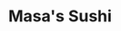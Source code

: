---
layout: place
title: Masa's Sushi
permalink: /illinois/buffalo-grove/masa-s-sushi.html
stateAbbr: IL
stateName: Illinois
cityName: Buffalo Grove
seo:
  type: restaurant
  links: https://facebook.com/Masas-Sushi-111672018872035/
place_id: ChIJ7YRdgEK8D4gRawyScMOLtdk
photos:
  - name: >-
      places/ChIJ7YRdgEK8D4gRawyScMOLtdk/photos/AeeoHcJLREgO5J8CrMRa6dcDQf27J8D9v-083wRgRu_LChKlVMcOM9ExDyVFuqjEa1NCCgviWnT9rpH7deFEbJaRW4BBJt2rweBoptY1fCvzP5XdGx19nj8VIisAJ6HR0CQbUGt7Z-H3GrdIUdXd3Y7R1hXZb6msLwDHkEMuoJtqYVS2bepCMGexwMBDTHdD_JC-MHYC20-6uOqnPHwM4_ipDJKynaPh4PBbQ3pt6WPx4QyhFpUUZUbOM6yxcVv_IkIdALewTKuINPVu2PBR5zi-gwlVVjRi_wUz0_y_394jND1CQAkc2mM6Olzup4RHGyKqnNjYsagSRrdRjCPIjYGi-y1vZCf2fFv7arb_ZJAD6aBMwo9ErrXoRk8MHOD4wJJiq2A-Xjm357p_7KD3AyFTjM6cSlY-FFKZzzQdgG9Mq2t8Idw
    widthPx: 2882
    heightPx: 2706
    authorAttributions:
      - displayName: Ira Gon
        uri: https://maps.google.com/maps/contrib/101046882135806425785
        photoUri: >-
          https://lh3.googleusercontent.com/a-/ALV-UjV15hNhGiI1sD4NhUp6w618aX5paBTijZadMMCsZCJ7oL65FBvaAw=s100-p-k-no-mo
    flagContentUri: >-
      https://www.google.com/local/imagery/report/?cb_client=maps_api_places.places_api&image_key=!1e10!2sCIHM0ogKEICAgICKjejpoQE&hl=en-US
    googleMapsUri: >-
      https://www.google.com/maps/place//data=!3m4!1e2!3m2!1sCIHM0ogKEICAgICKjejpoQE!2e10!4m2!3m1!1s0x880fbc42805d84ed:0xd9b58bc370920c6b
  - name: >-
      places/ChIJ7YRdgEK8D4gRawyScMOLtdk/photos/AeeoHcJH1Bzbqz-OQ4IAyhitJDFcWe0LllBX8Hp5g0tVTrx0mQYCpM7Zyjq11mzQWfggPGFVRb82FBiOKT4MZP5WzLvUJRLV1SgvRWvAqE3MQGGZlFQgfQPuZeFDGq-vFcvLCT9pZ3jaS8y3QlvNiHX0K0MMD9HOhjcJik6YYVfZrjGL_zwt-Mko_kmBF_i7vgYjwrZ9u8cAD4UuUgDqvHSsT-j6w1eSE-tQFtJcT0WUNRzCYH8LaKQibmz8nOQQsoa9lM9lXk5uxOA4LLYBhIYVmcTN5sHHj6Tg2SfRrENuOxmNCAHbz-JX_nZhJrPo4PSN35lXPCRiWh_2DlcKrJlAsHUSStqDd_LaZzLda5pKGFwpEUjqINTvxHhJEuPsaH9oYRIrmrLrgRRMbN5VB0BWLy8AYw7tG7fBK3Y4hLpK0nYZzvWh
    widthPx: 1959
    heightPx: 2301
    authorAttributions:
      - displayName: Ольга Козырская
        uri: https://maps.google.com/maps/contrib/117700761206390630634
        photoUri: >-
          https://lh3.googleusercontent.com/a-/ALV-UjWYP_NJMUkoV9v0sM56n-IjgYRLhoCLozWG2ift2vCq7Fl5JBlN=s100-p-k-no-mo
    flagContentUri: >-
      https://www.google.com/local/imagery/report/?cb_client=maps_api_places.places_api&image_key=!1e10!2sCIHM0ogKEICAgMCwx8HF5wE&hl=en-US
    googleMapsUri: >-
      https://www.google.com/maps/place//data=!3m4!1e2!3m2!1sCIHM0ogKEICAgMCwx8HF5wE!2e10!4m2!3m1!1s0x880fbc42805d84ed:0xd9b58bc370920c6b
  - name: >-
      places/ChIJ7YRdgEK8D4gRawyScMOLtdk/photos/AeeoHcIh97RtPl7Govg460SAoYnh7xj_fqE6xMcsIAxUXVQSVXLk4YYu0JdSp9RG43vmYfG3auOAhKi94grOoc6Mm7lzS1_aZaG7KvMju2TlvemVoiGxlsOF_HsztkkCa7aJL_JFUVLQH7kSgq_6J7ZoTV0V45FkH_95DYx6e9P1XR-auliY0yVwbjyEiMS8FpErazv5mDJVTMP3rUG_Gj86a2J93WyYsI0dkTJZvjFyivTBqTL-e-moU_2HATnDNgu3QwWv0Qv4GSXAtXOTxeG--DPRoFb5B62u8RJFiMXIjNFVUUtL2Iir31HdxdmeyW-2oitg5HMSAPkvc0q526PzJOmnrfmVSyUMSsyTTW1BzDO_nlb_CwgqEUuoh1t_zS0qdEXs6PsgSF8c9PQTJynm_C5ee0Myczejm5qFaRcyq11ybA
    widthPx: 3000
    heightPx: 4000
    authorAttributions:
      - displayName: Jillybilly
        uri: https://maps.google.com/maps/contrib/106462928927888709125
        photoUri: >-
          https://lh3.googleusercontent.com/a-/ALV-UjUQCjlrAJsADD9FE6Q48RtVLCaAYisI5iUPcqKVAaiPtWsUqBiuWQ=s100-p-k-no-mo
    flagContentUri: >-
      https://www.google.com/local/imagery/report/?cb_client=maps_api_places.places_api&image_key=!1e10!2sCIHM0ogKEICAgICLjsrXBw&hl=en-US
    googleMapsUri: >-
      https://www.google.com/maps/place//data=!3m4!1e2!3m2!1sCIHM0ogKEICAgICLjsrXBw!2e10!4m2!3m1!1s0x880fbc42805d84ed:0xd9b58bc370920c6b
  - name: >-
      places/ChIJ7YRdgEK8D4gRawyScMOLtdk/photos/AeeoHcLSA6TrBs01V35lvpmyEGVs_VATGwlDBIATENZXvk-b_qWbj2COJdIVLi30g8xAbB3fNLM7pYo5kduKSp7rb8SzaEuVCJwztGkDbXL2VQ0uTwWtGR0njPyjFwx1h6J4tG-GI6lOIh-W1iw2fR0hnZPbYRFukueFDPYABFb75OCED0zmj0pBCU1QHcsGyAzvE3nzFMiDuUtgfkrXfXdhAswihidS_NWefKU2a56UscGJkngmfvs3YM4sgG7qMAAaShPp-4KqZbNOKXZg4Ob-9foZu2GMRWXxz_SvYaoiEBs9LclIALVYJmq2tT8Nkf3EDCe3qV1vLNHgOxYjQhPJj_8qNdCI0l3G1C2-kbvLK56ghJ-QCXA6qU3pGcJZdV3IYWUJ5hJnYYfBqSipqJZse7SueMvxw8z-OwhBcR6HPwn-aZNY
    widthPx: 4032
    heightPx: 3024
    authorAttributions:
      - displayName: JS Shack
        uri: https://maps.google.com/maps/contrib/106909056914223697772
        photoUri: >-
          https://lh3.googleusercontent.com/a-/ALV-UjU3NPQipQg2OgaIejxy1gzxgp2JG_HZ-BuK4uBVX2FTQUQTIp3-=s100-p-k-no-mo
    flagContentUri: >-
      https://www.google.com/local/imagery/report/?cb_client=maps_api_places.places_api&image_key=!1e10!2sCIHM0ogKEICAgICFs7SE6QE&hl=en-US
    googleMapsUri: >-
      https://www.google.com/maps/place//data=!3m4!1e2!3m2!1sCIHM0ogKEICAgICFs7SE6QE!2e10!4m2!3m1!1s0x880fbc42805d84ed:0xd9b58bc370920c6b
  - name: >-
      places/ChIJ7YRdgEK8D4gRawyScMOLtdk/photos/AeeoHcI-4RCJC6SZ3a_jPIFDkh-gqB9V1tfcTp1YEeSVFcoaMh5yRIKq4lK_Ks5cpFxtR-FIurC6D3dadL3P_PjUAawxIotB1zkbh75Ah7qryFwVnbMReFsws8gPNY6gNMt50jrO1ArrGb4g-FI5ueMtHm_-H84wou5RJlnfJMxrCVFzqG-ldCA5TIg457qO3xeYDkj8oIVeexd1nc8wznUWOQWMTWupKYymw1uYd2xqTALuLhu5H3rtDeA87qDxcwnRQIp6DiKbezfjrZcprEMvD1T1KsHNdCQwG71RW6aF7wFc8oX7u-uapVEXpyXLnj-txNT4OWN1AekN076apz1Dr4DQYOToL_MuWRDXjsvF0h1O7bc0Woo_TDULGpxiRzgF20dltjWurBmRJf2AblWjKoLa1_wLsNdvvPRmeaV6g29Bu2Mf
    widthPx: 3024
    heightPx: 4032
    authorAttributions:
      - displayName: Anna Boikova
        uri: https://maps.google.com/maps/contrib/111803048811042082006
        photoUri: >-
          https://lh3.googleusercontent.com/a-/ALV-UjVZwKEiFQ3EW3FT0Sx64EbjbJ3Ij3UqffUZTByyXJV7j8qKxe5YaQ=s100-p-k-no-mo
    flagContentUri: >-
      https://www.google.com/local/imagery/report/?cb_client=maps_api_places.places_api&image_key=!1e10!2sCIHM0ogKEICAgICGgqXu1AE&hl=en-US
    googleMapsUri: >-
      https://www.google.com/maps/place//data=!3m4!1e2!3m2!1sCIHM0ogKEICAgICGgqXu1AE!2e10!4m2!3m1!1s0x880fbc42805d84ed:0xd9b58bc370920c6b
  - name: >-
      places/ChIJ7YRdgEK8D4gRawyScMOLtdk/photos/AeeoHcKDhR8hSHypmrwbt5ebwz0lFnCboMhdJSHOD23NwFzhdoVV7dqoCQXQy4qDe-WTSiS2ncASEwm_B4ToIzrH2O0tJpFS_WPrDiRAf2Tzmys5EHDA_PLCnbICpK5vntS1GgNhOhwg8WBQ2kqF9dqt1lT8YAmu7RZELJDc76tHCVIrp3ytMqltEtkegUxN7h6s7BlyegnAO5uYCW7qORagK5ah3q5Lo3EzimYYT36sjtAAjL9ADYw7avx6BZLSb9fIPJ7y7yIwxKyu6wSeII2Dd7qQfeK00lEDKUMTn4a0FQERFS0UnG2wGzWuufam3gbVdTtjrzvk4YuM29im55ZwAUI3eAkE7vWezVhTHT-JpCHWR8_1jQo4TgviJHKSSqrxDND4d4wQCfPHg4yREJWeW8QgexIAu2iC7EsuDjcs2Td-pw
    widthPx: 4032
    heightPx: 3024
    authorAttributions:
      - displayName: Sungtai Kim
        uri: https://maps.google.com/maps/contrib/117492858149305123411
        photoUri: >-
          https://lh3.googleusercontent.com/a/ACg8ocJmIodyDBfBUSu0ui0UBbrj6hnJNi_hJP0UBSJkGiLQGSq06Q=s100-p-k-no-mo
    flagContentUri: >-
      https://www.google.com/local/imagery/report/?cb_client=maps_api_places.places_api&image_key=!1e10!2sCIHM0ogKEICAgICm94Glcg&hl=en-US
    googleMapsUri: >-
      https://www.google.com/maps/place//data=!3m4!1e2!3m2!1sCIHM0ogKEICAgICm94Glcg!2e10!4m2!3m1!1s0x880fbc42805d84ed:0xd9b58bc370920c6b
  - name: >-
      places/ChIJ7YRdgEK8D4gRawyScMOLtdk/photos/AeeoHcIKQ7i1hdxJNTMHNs1yzuTLlHAfWc__hjbBFPqvomaur8RxIJfGQhtqAf7L3X2RvL-NN4Xv5SJZ015GvhWN46vNQC9yq1f_yb1UwPmTkyoYyaief2EBbxchnFe6gi54eFpo6cne9ldLciaVe4pkB19QlPTva8tdA379GyQrCfb4Vle7AmztSPZp4ShdJu5oweW_-rA4RGDqdgnU74Eyk1soyYuldp05pE7scep5L7Gl0J9c_-0fgd8UNlon2bWOevEJs5t9cOXcJwpeCIjczcoKlWnl1yqR3RbQgmok9i-wv-GkshoEaF3MwGCuHMVJZW_hkJMMh-3Hsclr39_dEvJa-nFTjNJl3JlnXV3yUBIIBxoZmdRhqHVLoZGZuJs3MPrJt7-KL1NKy5yTs1pvvzTSHjUM4H1AMnrWp5Y07Yk
    widthPx: 4000
    heightPx: 3000
    authorAttributions:
      - displayName: Ellie Kang
        uri: https://maps.google.com/maps/contrib/116844202728734595577
        photoUri: >-
          https://lh3.googleusercontent.com/a-/ALV-UjX7Bc6Sao7y45J74MIKvA7CGGkYkgIFZe0B0qIkRhH0NulzixE3=s100-p-k-no-mo
    flagContentUri: >-
      https://www.google.com/local/imagery/report/?cb_client=maps_api_places.places_api&image_key=!1e10!2sCIHM0ogKEICAgID3yvnqJQ&hl=en-US
    googleMapsUri: >-
      https://www.google.com/maps/place//data=!3m4!1e2!3m2!1sCIHM0ogKEICAgID3yvnqJQ!2e10!4m2!3m1!1s0x880fbc42805d84ed:0xd9b58bc370920c6b
  - name: >-
      places/ChIJ7YRdgEK8D4gRawyScMOLtdk/photos/AeeoHcL8_aLpIr6YaSc6qGbhb_xBzYyR1ugsTrNSpxsXYKk3LuDmuYrcu6bDfInkb7rel1095dL3CKtry_yYXxTd4Z713JpZQvoy9YK_iAQuyR58c6NO4hOU6X2Fzgr9kWLKp8uCAXzKJ8vIiUs0wtbv_pk6xLCzM5wzxojEl8bLxTwFUyw7iN97EuinnIT2yGVh8yZpRDLB_N9s1XW7lVNvtIlfDs_eHU0z3tiEgk4oYiZfNKxCPDrHQX46EOTRrkj2U0r1HO2QRzPHrcPTxF-qNJxd5-1oecca-2e2IAiBkpuDNALy3iftaSgqT43nAZr7rqMsHvDkDJr9JRCp2-LvcVGoU5XUayNnchYaxbWmiJIgYAVN6dB2hBQeWMi_dDcs5AdC9xrckwMDlo5ojd_X0mZVi_nFwxfFd-aXsZJBuRe6Ig
    widthPx: 3024
    heightPx: 4032
    authorAttributions:
      - displayName: Mila Rum
        uri: https://maps.google.com/maps/contrib/112083071551733437729
        photoUri: >-
          https://lh3.googleusercontent.com/a-/ALV-UjXiI7IiT3UCW7v1-xbsUYGpFZsGs2PpiVu1HWDhba4yOROcB37F=s100-p-k-no-mo
    flagContentUri: >-
      https://www.google.com/local/imagery/report/?cb_client=maps_api_places.places_api&image_key=!1e10!2sCIHM0ogKEICAgMDI9YKjMA&hl=en-US
    googleMapsUri: >-
      https://www.google.com/maps/place//data=!3m4!1e2!3m2!1sCIHM0ogKEICAgMDI9YKjMA!2e10!4m2!3m1!1s0x880fbc42805d84ed:0xd9b58bc370920c6b
  - name: >-
      places/ChIJ7YRdgEK8D4gRawyScMOLtdk/photos/AeeoHcJi5Ac1k7c7bf8FFimwAv4Rkt1F7JDlKmup9R9J9hqxubEqzthE7rdk7bkwNuc4BF-YXwxzgBRceb8cfHwAa9bwIT8ZnK0TDiuvtCSBjH_PGHNPLbCkLJd2JcvYYKwED334GvgDLxZZwEKMMYlfdmsRUIN6zEQ8OpvNCw9_GkaCP3y6bSgVtgVf6q8gkaDHwJNVyBAVgJwPs1kLb35ryzVO238y-jFmpUKADDXfaB1HMpqYNlrXPV2eRCSo-NERKHQtX44Ug4IRgh2qJc7KuulTqe994kccZo2RduRhWeMVWe6Wn0JvG0h4U4QqyQr4lJ8BOhqtBRq6E2gRRm7nuwhDgpu0S1Kzs4jJWsthBFvLlj3lsUTDXhoSU8ZknIkFVcfmhdpynIZig-qrBrCAgI9lGPmAXwidqFZmIZi-KpdV2A
    widthPx: 3600
    heightPx: 4800
    authorAttributions:
      - displayName: Mila Rum
        uri: https://maps.google.com/maps/contrib/112083071551733437729
        photoUri: >-
          https://lh3.googleusercontent.com/a-/ALV-UjXiI7IiT3UCW7v1-xbsUYGpFZsGs2PpiVu1HWDhba4yOROcB37F=s100-p-k-no-mo
    flagContentUri: >-
      https://www.google.com/local/imagery/report/?cb_client=maps_api_places.places_api&image_key=!1e10!2sCIHM0ogKEICAgMDI9YKjcA&hl=en-US
    googleMapsUri: >-
      https://www.google.com/maps/place//data=!3m4!1e2!3m2!1sCIHM0ogKEICAgMDI9YKjcA!2e10!4m2!3m1!1s0x880fbc42805d84ed:0xd9b58bc370920c6b
  - name: >-
      places/ChIJ7YRdgEK8D4gRawyScMOLtdk/photos/AeeoHcLtTehXHRa16nprPE2-DNdoi_8YE49KKN1tD_9d9QVGzEArf1WF4yR7o5nmEDTH2hLT7bQ_Vg5q0vlq9dMaRGrRvQvWnfSxGSZ9GMaMzMrHgUhp20qW25U8YdsaM6K-zOvY7X2NsuYacD_ATHp_EH4cziiU5zYPQNhaXen8bp-I9KReYn_oRS41slfTuYILsl0npmoxe1XtDTnsFqGppmGVKlA0GpJI-mnfrtnx4b6KzQZnBBgrbQRTHi-BsNGFlUVCi0xAtEf0rUvQD-_ObAS38Hm9Wwkhj4W0USMkepw1P6-X702UXUip1JCwSmbnUYQb9OVW6W6vL7UmxEjJcuARFH8jnSoisckshgO04tPEv3Eb9Wl82e4XiL5wbiSFW9FQ3l6QWOwHOzhEXLCpCVbub5j-pexUuCECYWWRcWY
    widthPx: 3024
    heightPx: 4032
    authorAttributions:
      - displayName: Alicia Bach
        uri: https://maps.google.com/maps/contrib/113188569523476855719
        photoUri: >-
          https://lh3.googleusercontent.com/a/ACg8ocIZ3SzJWct9vbxgGNJhnrErcaPZIflIyyBnF4BQI3ny03eJpA=s100-p-k-no-mo
    flagContentUri: >-
      https://www.google.com/local/imagery/report/?cb_client=maps_api_places.places_api&image_key=!1e10!2sCIHM0ogKEICAgICh96npXQ&hl=en-US
    googleMapsUri: >-
      https://www.google.com/maps/place//data=!3m4!1e2!3m2!1sCIHM0ogKEICAgICh96npXQ!2e10!4m2!3m1!1s0x880fbc42805d84ed:0xd9b58bc370920c6b
address: 286 McHenry Rd, Buffalo Grove, IL 60089, USA
street: 286 McHenry Rd
city: Buffalo Grove
state: IL
zip: '60089'
country: USA
neighborhood: null
latitude: '42.158194'
longitude: '-87.961906'
accessibility_options:
  wheelchairAccessibleParking: true
  wheelchairAccessibleEntrance: true
  wheelchairAccessibleRestroom: true
  wheelchairAccessibleSeating: true
business_status: OPERATIONAL
name: Masa's Sushi
google_maps_links:
  directionsUri: >-
    https://www.google.com/maps/dir//''/data=!4m7!4m6!1m1!4e2!1m2!1m1!1s0x880fbc42805d84ed:0xd9b58bc370920c6b!3e0
  placeUri: https://maps.google.com/?cid=15687598548538494059
  writeAReviewUri: >-
    https://www.google.com/maps/place//data=!4m3!3m2!1s0x880fbc42805d84ed:0xd9b58bc370920c6b!12e1
  reviewsUri: >-
    https://www.google.com/maps/place//data=!4m4!3m3!1s0x880fbc42805d84ed:0xd9b58bc370920c6b!9m1!1b1
  photosUri: >-
    https://www.google.com/maps/place//data=!4m3!3m2!1s0x880fbc42805d84ed:0xd9b58bc370920c6b!10e5
primary_type: Sushi Restaurant
opening_hours:
  regular: null
  current: null
secondary_opening_hours:
  regular:
    weekdayDescriptions: null
    type: null
  current:
    weekdayDescriptions: null
    type: null
phone: (847) 541-1777
price_level: PRICE_LEVEL_INEXPENSIVE
price_range: $10 &ndash; $20
rating: '4.8'
rating_count: 0
website: https://facebook.com/Masas-Sushi-111672018872035/
description: >-
  About Masa's Sushi in Buffalo Grove, IL$$$Masa's Sushi in Buffalo Grove, IL,
  stands out as a relaxed sushi spot perfect for those seeking fresh Japanese
  cuisine in a convenient location. This unpretentious restaurant offers a
  variety of familiar maki, nigiri, and sashimi options, making it a go-to
  choice for casual lunches or dinners in the local town center. With its
  compact and welcoming setup, it emphasizes accessibility features like
  wheelchair-friendly entrances and parking, ensuring everyone can enjoy a
  seamless visit. The focus on takeout-friendly meals adds to its appeal for
  busy diners looking for quality sushi experiences nearby. Whether you're
  exploring top-rated sushi options or simply craving something light and
  flavorful, this spot delivers a straightforward yet satisfying vibe.
generative_summary: >-
  About Masa's Sushi in Buffalo Grove, IL$$$Masa's Sushi in Buffalo Grove, IL,
  stands out as a relaxed sushi spot perfect for those seeking fresh Japanese
  cuisine in a convenient location. This unpretentious restaurant offers a
  variety of familiar maki, nigiri, and sashimi options, making it a go-to
  choice for casual lunches or dinners in the local town center. With its
  compact and welcoming setup, it emphasizes accessibility features like
  wheelchair-friendly entrances and parking, ensuring everyone can enjoy a
  seamless visit. The focus on takeout-friendly meals adds to its appeal for
  busy diners looking for quality sushi experiences nearby. Whether you're
  exploring top-rated sushi options or simply craving something light and
  flavorful, this spot delivers a straightforward yet satisfying vibe.
generative_disclosure: Summarized by AI using the Grok-3-Mini model.
reviews:
  - name: >-
      places/ChIJ7YRdgEK8D4gRawyScMOLtdk/reviews/ChZDSUhNMG9nS0VJQ0FnTUNJaTRlWGRREAE
    relativePublishTimeDescription: a week ago
    rating: 1
    text:
      text: >-
        We are renowned sushi / sashimi lovers. We had high hopes to try Masa's
        sushi as we've heard so much about it. So we ordered a la carte platter
        and boy were we disappointed by the substandard sushi / sashimi ever.


        The white tuna sashimi had rubbery texture. We've had the one that melts
        in your mouth at other sushi restaurants.


        The spider roll, spicy tuna crunch roll, salmon crunch roll was even
        less than mediocre. Our taste buds have been mourning since yesterday.


        Never going back there or recommending this place to anyone.
      languageCode: en
    originalText:
      text: >-
        We are renowned sushi / sashimi lovers. We had high hopes to try Masa's
        sushi as we've heard so much about it. So we ordered a la carte platter
        and boy were we disappointed by the substandard sushi / sashimi ever.


        The white tuna sashimi had rubbery texture. We've had the one that melts
        in your mouth at other sushi restaurants.


        The spider roll, spicy tuna crunch roll, salmon crunch roll was even
        less than mediocre. Our taste buds have been mourning since yesterday.


        Never going back there or recommending this place to anyone.
      languageCode: en
    authorAttribution:
      displayName: Irfan Sadiq
      uri: https://www.google.com/maps/contrib/107292864509588732219/reviews
      photoUri: >-
        https://lh3.googleusercontent.com/a-/ALV-UjUWB4_uXviyfgO2q7FxbzN1UrFTNZ28b1xDkfLobi2FVMFFN9mc=s128-c0x00000000-cc-rp-mo-ba4
    publishTime: '2025-04-04T17:34:07.534480Z'
    flagContentUri: >-
      https://www.google.com/local/review/rap/report?postId=ChZDSUhNMG9nS0VJQ0FnTUNJaTRlWGRREAE&d=17924085&t=1
    googleMapsUri: >-
      https://www.google.com/maps/reviews/data=!4m6!14m5!1m4!2m3!1sChZDSUhNMG9nS0VJQ0FnTUNJaTRlWGRREAE!2m1!1s0x880fbc42805d84ed:0xd9b58bc370920c6b
  - name: >-
      places/ChIJ7YRdgEK8D4gRawyScMOLtdk/reviews/ChdDSUhNMG9nS0VJQ0FnSUQzeXZucTJRRRAB
    relativePublishTimeDescription: 5 months ago
    rating: 5
    text:
      text: >-
        Their Masa's special #2 was the perfect size for takeout. Liked how they
        had various sizes available. Looked great and tasted fresh!
      languageCode: en
    originalText:
      text: >-
        Their Masa's special #2 was the perfect size for takeout. Liked how they
        had various sizes available. Looked great and tasted fresh!
      languageCode: en
    authorAttribution:
      displayName: Ellie Kang
      uri: https://www.google.com/maps/contrib/116844202728734595577/reviews
      photoUri: >-
        https://lh3.googleusercontent.com/a-/ALV-UjX7Bc6Sao7y45J74MIKvA7CGGkYkgIFZe0B0qIkRhH0NulzixE3=s128-c0x00000000-cc-rp-mo-ba7
    publishTime: '2024-11-14T02:52:22.613520Z'
    flagContentUri: >-
      https://www.google.com/local/review/rap/report?postId=ChdDSUhNMG9nS0VJQ0FnSUQzeXZucTJRRRAB&d=17924085&t=1
    googleMapsUri: >-
      https://www.google.com/maps/reviews/data=!4m6!14m5!1m4!2m3!1sChdDSUhNMG9nS0VJQ0FnSUQzeXZucTJRRRAB!2m1!1s0x880fbc42805d84ed:0xd9b58bc370920c6b
  - name: >-
      places/ChIJ7YRdgEK8D4gRawyScMOLtdk/reviews/ChZDSUhNMG9nS0VJQ0FnSUNManNxQmR3EAE
    relativePublishTimeDescription: 9 months ago
    rating: 5
    text:
      text: >-
        Fresh homemade sushi, that's delicious with amazing customer service and
        prices! Quality handmade sushi with prices that won't break the bank.
        The godzilla roll was the best roll out of the four we tried. We enjoyed
        their lunch specials, and we will be back to try more menu items. 😋
      languageCode: en
    originalText:
      text: >-
        Fresh homemade sushi, that's delicious with amazing customer service and
        prices! Quality handmade sushi with prices that won't break the bank.
        The godzilla roll was the best roll out of the four we tried. We enjoyed
        their lunch specials, and we will be back to try more menu items. 😋
      languageCode: en
    authorAttribution:
      displayName: Jillybilly
      uri: https://www.google.com/maps/contrib/106462928927888709125/reviews
      photoUri: >-
        https://lh3.googleusercontent.com/a-/ALV-UjUQCjlrAJsADD9FE6Q48RtVLCaAYisI5iUPcqKVAaiPtWsUqBiuWQ=s128-c0x00000000-cc-rp-mo-ba5
    publishTime: '2024-06-20T12:48:56.734786Z'
    flagContentUri: >-
      https://www.google.com/local/review/rap/report?postId=ChZDSUhNMG9nS0VJQ0FnSUNManNxQmR3EAE&d=17924085&t=1
    googleMapsUri: >-
      https://www.google.com/maps/reviews/data=!4m6!14m5!1m4!2m3!1sChZDSUhNMG9nS0VJQ0FnSUNManNxQmR3EAE!2m1!1s0x880fbc42805d84ed:0xd9b58bc370920c6b
  - name: >-
      places/ChIJ7YRdgEK8D4gRawyScMOLtdk/reviews/ChdDSUhNMG9nS0VJQ0FnSURNcUpUQm9RRRAB
    relativePublishTimeDescription: 5 years ago
    rating: 4
    text:
      text: >-
        The sushi was good. The place is kind of cold though because of the
        winter time and they don't have a heater really where the dining tables
        are. It's pretty cold when someone walks through the door and you're
        sitting at the tables. They don't have a big variety of vegetable rolls
        though for people who do not eat meat or fish. But the staff is really
        nice and friendly.
      languageCode: en
    originalText:
      text: >-
        The sushi was good. The place is kind of cold though because of the
        winter time and they don't have a heater really where the dining tables
        are. It's pretty cold when someone walks through the door and you're
        sitting at the tables. They don't have a big variety of vegetable rolls
        though for people who do not eat meat or fish. But the staff is really
        nice and friendly.
      languageCode: en
    authorAttribution:
      displayName: Dagmar Andersen
      uri: https://www.google.com/maps/contrib/100169663144519905038/reviews
      photoUri: >-
        https://lh3.googleusercontent.com/a-/ALV-UjVW7wznyzEoR3fDhHLIha9zVoLtZXnKtIL9X5940JfGW4iiWkP8=s128-c0x00000000-cc-rp-mo-ba3
    publishTime: '2019-12-15T00:58:07.380804Z'
    flagContentUri: >-
      https://www.google.com/local/review/rap/report?postId=ChdDSUhNMG9nS0VJQ0FnSURNcUpUQm9RRRAB&d=17924085&t=1
    googleMapsUri: >-
      https://www.google.com/maps/reviews/data=!4m6!14m5!1m4!2m3!1sChdDSUhNMG9nS0VJQ0FnSURNcUpUQm9RRRAB!2m1!1s0x880fbc42805d84ed:0xd9b58bc370920c6b
  - name: >-
      places/ChIJ7YRdgEK8D4gRawyScMOLtdk/reviews/ChZDSUhNMG9nS0VJQ0FnSURuenJ5OVRREAE
    relativePublishTimeDescription: 6 months ago
    rating: 5
    text:
      text: |-
        Great family owned restaurant.
        Best sushi we’ve had in the Midwest!!
      languageCode: en
    originalText:
      text: |-
        Great family owned restaurant.
        Best sushi we’ve had in the Midwest!!
      languageCode: en
    authorAttribution:
      displayName: mahmoud jasaar
      uri: https://www.google.com/maps/contrib/104939928928698052081/reviews
      photoUri: >-
        https://lh3.googleusercontent.com/a-/ALV-UjUx2x8tpUNI4LNUCjy1uyTYMUe5WcXcBFY9gE6mt0rdMCsAfXf_=s128-c0x00000000-cc-rp-mo-ba5
    publishTime: '2024-10-05T21:49:44.937681Z'
    flagContentUri: >-
      https://www.google.com/local/review/rap/report?postId=ChZDSUhNMG9nS0VJQ0FnSURuenJ5OVRREAE&d=17924085&t=1
    googleMapsUri: >-
      https://www.google.com/maps/reviews/data=!4m6!14m5!1m4!2m3!1sChZDSUhNMG9nS0VJQ0FnSURuenJ5OVRREAE!2m1!1s0x880fbc42805d84ed:0xd9b58bc370920c6b
review_summary: >-
  What Customers Are Saying About the Sushi$$$Folks generally rave about the
  fresh and tasty sushi rolls at this spot, with many highlighting how the
  flavors feel authentic and hit the spot without breaking the bank. While there
  are occasional mentions of mixed experiences with certain dishes, the overall
  buzz leans toward positives like the standout Godzilla roll and affordable
  lunch specials that keep people coming back. Visitors often appreciate the
  friendly service and family-oriented atmosphere, making it a comfortable
  choice for quick meals or takeout on the go. In a casual setting like this,
  the emphasis on quality ingredients and variety helps it stand out among local
  sushi places. All in all, it's a solid pick for anyone hunting for reliable
  sushi nearby, with most feedback painting it as a worthwhile stop for everyday
  dining adventures.
review_disclosure: Summarized by AI using the Grok-3-Mini model.
parking_options:
  freeParkingLot: true
  freeStreetParking: true
  valetParking: false
payment_options:
  acceptsCreditCards: true
  acceptsDebitCards: true
  acceptsCashOnly: false
  acceptsNfc: true
allow_dogs: null
curbside_pickup: null
delivery: null
dine_in: true
good_for_children: null
good_for_groups: null
good_for_sports: false
live_music: false
menu_for_children: false
outdoor_seating: false
reservable: true
restroom: true
serves_beer: false
serves_breakfast: false
serves_brunch: false
serves_cocktails: false
serves_coffee: false
serves_dinner: true
serves_dessert: null
serves_lunch: true
serves_vegetarian_food: null
serves_wine: false
takeout: true
update_category: pro
places_description: >-
  Simple sushi spot fixing up familiar maki, nigiri & sashimi in compact
  quarters.

---